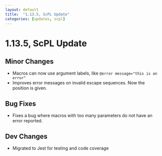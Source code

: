 ```yaml
---
layout: default
title:  "1.13.5, ScPL Update"
categories: [updates, scpl]
---
```


# 1.13.5, ScPL Update

## Minor Changes

- Macros can now use argument labels, like `@error message="this is an error"`
- Improves error messages on invalid escape sequences. Now the position is given.

## Bug Fixes

- Fixes a bug where macros with too many parameters do not have an error reported.

## Dev Changes

- Migrated to Jest for testing and code coverage
